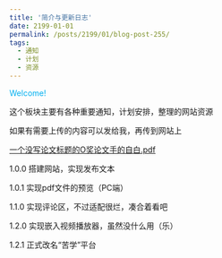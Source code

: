 ```yaml
---
title: '简介与更新日志'
date: 2199-01-01
permalink: /posts/2199/01/blog-post-255/
tags:
  - 通知
  - 计划
  - 资源
---
```


<font color="#00b0f0">Welcome!</font>


这个板块主要有各种重要通知，计划安排，整理的网站资源

如果有需要上传的内容可以发给我，再传到网站上

[一个没写论文标题的O奖论文手的自白.pdf](https://cicfish.github.io/pdf-files/一个没写论文标题的O奖论文手的自白.pdf)

1.0.0 搭建网站，实现发布文本

1.0.1 实现pdf文件的预览（PC端）

1.1.0 实现评论区，不过适配很烂，凑合着看吧

1.2.0 实现嵌入视频播放器，虽然没什么用（乐）

1.2.1 正式改名“苦学”平台
